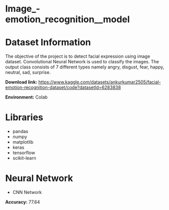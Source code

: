 # Image_-emotion_recognition__model



# Dataset Information

The objective of the project is to detect facial expression using image dataset. Convolutional Neural Network is used to classify the images. The output class consists of 7 different types namely angry, disgust, fear, happy, neutral, sad, surprise.

**Download link:** https://www.kaggle.com/datasets/ankurkumar2505/facial-emotion-recognition-dataset/code?datasetId=6283838

**Environment:** Colab

# Libraries

- pandas
- numpy
- matplotlib
- keras
- tensorflow
- scikit-learn

# Neural Network

- CNN Network
  
**Accuracy:** 77.64
